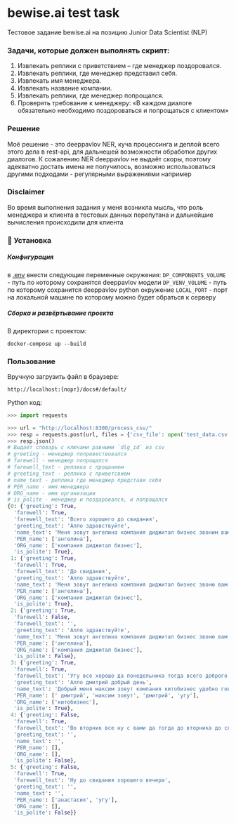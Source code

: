 # bewise.ai test task

Тестовое задание bewise.ai на позицию Junior Data Scientist (NLP)

### Задачи, которые должен выполнять скрипт:

1. Извлекать реплики с приветствием – где менеджер поздоровался.
2. Извлекать реплики, где менеджер представил себя.
3. Извлекать имя менеджера.
4. Извлекать название компании.
5. Извлекать реплики, где менеджер попрощался.
6. Проверять требование к менеджеру: «В каждом диалоге обязательно необходимо поздороваться и попрощаться с клиентом»

### Решение

Моё решение - это deeppavlov NER, куча процессинга и деплой всего этого дела в rest-api, для дальнешей возможности обработки других диалогов.
К сожалению NER deeppavlov не выдаёт скоры, поэтому адекватно достать имена не получилось, возможно использоваться другими подходами - регулярными выражениями например

### Disclaimer

Во время выполнения задания у меня возникла мысль, что роль менеджера и клиента в тестовых данных перепутана и дальнейшие вычисления происходили для клиента

### 🔨 Установка

##### Конфигурация

в [.env](.env) внести следующие переменные окружения:
`DP_COMPONENTS_VOLUME` - путь по которому сохранятся deeppavlov модели
`DP_VENV_VOLUME` - путь по которому сохранится deeppavlov python окружение
`LOCAL_PORT` - порт на локальной машине по которому можно будет обраться к серверу

##### Сборка и развёртывание проекта

В директории с проектом:

```
docker-compose up --build
```

### Пользование

Вручную загрузить файл в браузере:

```
http://localhost:{порт}/docs#/default/
```

Python код:

```python
>>> import requests

>>> url = "http://localhost:8300/process_csv/"
>>> resp = requests.post(url, files = {'csv_file': open('test_data.csv', 'rb')})
>>> resp.json()
# Выдаёт словарь с ключами равными `dlg_id` из csv
# greeting - менеджер попревествовался
# farewell - менеджер попрощался
# farewell_text - реплика с прощанием
# greeting_text - реплика с приветсвием 
# name_text - реплика где менеджер представи себя
# PER_name - имя менеджера
# ORG_name - имя организации 
# is_polite - менеджер и поздаровался, и попращался
{0: {'greeting': True,
  'farewell': True,
  'farewell_text': 'Всего хорошего до свидания',
  'greeting_text': 'Алло здравствуйте',
  'name_text': 'Меня зовут ангелина компания диджитал бизнес звоним вам по поводу продления лицензии а мы с серым у вас скоро срок заканчивается',
  'PER_name': ['ангелина'],
  'ORG_name': ['компания диджитал бизнес'],
  'is_polite': True},
 1: {'greeting': True,
  'farewell': True,
  'farewell_text': 'До свидания',
  'greeting_text': 'Алло здравствуйте',
  'name_text': 'Меня зовут ангелина компания диджитал бизнес звоню вам по поводу продления а мы сели обратила внимание что у вас срок заканчивается',
  'PER_name': ['ангелина'],
  'ORG_name': ['компания диджитал бизнес'],
  'is_polite': True},
 2: {'greeting': True,
  'farewell': False,
  'farewell_text': '',
  'greeting_text': 'Алло здравствуйте',
  'name_text': 'Меня зовут ангелина компания диджитал бизнес звоню вам по поводу продления лицензии а мастера мы с вами сотрудничали по видео там',
  'PER_name': ['ангелина'],
  'ORG_name': ['компания диджитал бизнес'],
  'is_polite': False},
 3: {'greeting': True,
  'farewell': True,
  'farewell_text': 'Угу все хорошо да понедельника тогда всего доброго',
  'greeting_text': 'Алло дмитрий добрый день',
  'name_text': 'Добрый меня максим зовут компания китобизнес удобно говорить',
  'PER_name': [' дмитрий', 'максим зовут', 'дмитрий', 'угу'],
  'ORG_name': ['китобизнес'],
  'is_polite': True},
 4: {'greeting': False,
  'farewell': True,
  'farewell_text': 'Во вторник все ну с вами да тогда до вторника до свидания',
  'greeting_text': '',
  'name_text': '',
  'PER_name': [],
  'ORG_name': [],
  'is_polite': False},
 5: {'greeting': False,
  'farewell': True,
  'farewell_text': 'Ну до свидания хорошего вечера',
  'greeting_text': '',
  'name_text': '',
  'PER_name': ['анастасия', 'угу'],
  'ORG_name': [],
  'is_polite': False}}
```